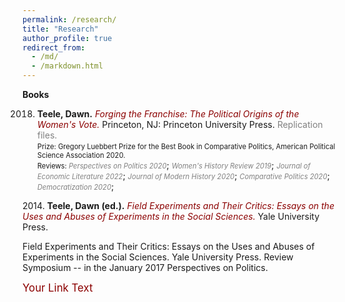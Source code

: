 ```yaml
---
permalink: /research/
title: "Research"
author_profile: true
redirect_from: 
  - /md/
  - /markdown.html
---
```



**Books**

2018. **Teele, Dawn.** *<a href="https://press.princeton.edu/books/hardcover/9780691180267/forging-the-franchise" style="color: darkred; text-decoration: none;">Forging the Franchise: The Political Origins of the Women's Vote.</a>* Princeton, NJ: Princeton University Press. <a href="https://dataverse.harvard.edu/dataset.xhtml?persistentId=doi:10.7910/DVN/JZYGRB" style="color: gray; text-decoration: none;">Replication files.</a><br>
<span style="font-size: 0.8em;">Prize: Gregory Luebbert Prize for the Best Book in Comparative Politics, American Political Science Association 2020.</span><br>
<span style="font-size: 0.8em;">Reviews: </span>*<a href="https://www.cambridge.org/core/journals/perspectives-on-politics/article/abs/forging-the-franchise-the-political-origins-of-the-womens-vote-by-dawn-langan-teele-princeton-princeton-university-press-2018-240p-2995-cloth/52B49413677EF99E9351B11D393E64CF" style="color: gray; font-size: 0.8em; text-decoration: none;">Perspectives on Politics 2020</a>*; *<a href="https://www.tandfonline.com/doi/abs/10.1080/09612025.2019.1576290" style="color: gray; font-size: 0.8em; text-decoration: none;">Women's History Review 2019</a>*; *<a href="https://www.aeaweb.org/articles?id=10.1257/jel.20201567" style="color: gray; font-size: 0.8em; text-decoration: none;">Journal of Economic Literature 2022</a>*; *<a href="https://www.journals.uchicago.edu/doi/10.1086/709924" style="color: gray; font-size: 0.8em; text-decoration: none;">Journal of Modern History 2020</a>*; *<a href="https://www.jstor.org/stable/26907867" style="color: gray; font-size: 0.8em; text-decoration: none;">Comparative Politics 2020</a>*; *<a href="https://www.tandfonline.com/doi/full/10.1080/13510347.2019.1625890" style="color: gray; font-size: 0.8em; text-decoration: none;">Democratization 2020</a>*; 

​​2014. **Teele, Dawn (ed.).** *<a href="https://www.amazon.com/Field-Experiments-Their-Critics-Experimentation/dp/030016940X" style="color: darkred; text-decoration: none;">Field Experiments and Their Critics: Essays on the Uses and Abuses of Experiments in the Social Sciences.</a>* Yale University Press.


Field Experiments and Their Critics: Essays on the Uses and Abuses of Experiments in the Social Sciences. Yale University Press.
                  Review Symposium --  in the January 2017 Perspectives on Politics.


<a href="your-link-here" style="color: darkred; font-size: 1.2em; text-decoration: none;">Your Link Text</a>

